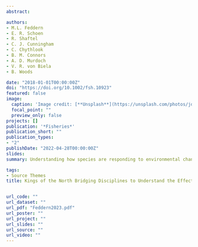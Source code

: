 ```yaml
---
abstract:

authors:
- M.L. Feddern
- E. R. Schoen
- R. Shaftel
- C. J. Cunningham
- C. Chythlook
- B. M. Connors
- A. D. Murdoch
- V. R. von Biela
- B. Woods

date: "2018-01-01T00:00:00Z"
doi: "https://doi.org/10.1002/fsh.10923"
featured: false
image:
  caption: 'Image credit: [**Unsplash**](https://unsplash.com/photos/jdD8gXaTZsc)'
  focal_point: ""
  preview_only: false
projects: []
publication: '*Fisheries*'
publication_short: ""
publication_types:
- "2"
publishDate: "2022-04-28T00:00:00Z"
slides: 
summary: Understanding how species are responding to environmental change is a central challenge for stewards and managers of fish and wildlife who seek to maintain harvest opportunities for communities and Indigenous peoples. This is a particularly daunting but increasingly important task in remote, high-latitude regions where environmental conditions are changing rapidly and data collection is logistically difficult. The Arctic–Yukon– Kuskokwim (AYK) region encompasses the northern extent of the Chinook Salmon Oncorhynchus tshawytscha range where populations are experiencing rapid rates of environmental change across both freshwater and marine habitats due to global climate change. Climate–salmon interactions in the AYK region are a particularly pressing issue as many local communities have a deep reliance on a subsistence way of life. Here, we synthesize perspectives shared at a recent workshop on Chinook Salmon declines in the AYK region. The objectives were to discuss current understandings of climate–Chinook Salmon interactions, develop a set of outstanding questions, review available data and its limitations in addressing these questions, and describe the perspectives expressed by participants in this workshop from diverse backgrounds. We conclude by suggesting pathways forward to integrate different types of information and build relationships among communities, academic partners, and fishery management agencies.

tags:
- Source Themes
title: Kings of the North Bridging Disciplines to Understand the Effects of Changing Climate on Chinook Salmon in the Arctic–Yukon–Kuskokwim Region


url_code: ""
url_dataset: ""
url_pdf: "Feddern2023.pdf"
url_poster: ""
url_project: ""
url_slides: ""
url_source: ""
url_video: ""
---
```

